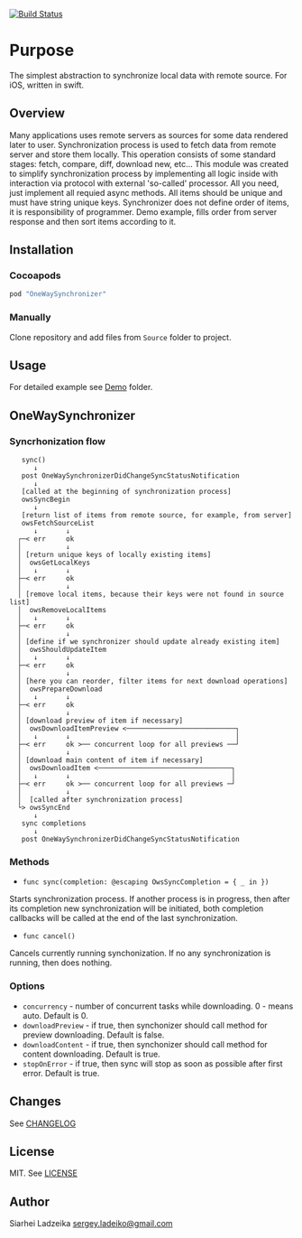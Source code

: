 [![Build Status](https://travis-ci.org/ladeiko/OneWaySynchronizer.svg?branch=master)](https://travis-ci.org/ladeiko/OneWaySynchronizer)

# Purpose

The simplest abstraction to synchronize local data with remote source. For iOS, written in swift.

## Overview

Many applications uses remote servers as sources for some data rendered later to user. Synchronization process is used to fetch data from remote server  and store them locally. This operation consists of some standard stages: fetch, compare, diff, download new, etc... This module was created to simplify synchronization process by implementing all logic inside with interaction via protocol with external 'so-called' processor. All you need, just implement all requied async methods. All items should be unique and must have string unique keys. Synchronizer does not define order of items, it is responsibility of programmer. Demo example, fills order from server response and then sort items according to it.

## Installation

### Cocoapods

```ruby
pod "OneWaySynchronizer"
```

### Manually

Clone repository and add files from ```Source``` folder to project.

## Usage

For detailed example see [Demo](Demo) folder.

## OneWaySynchronizer

### Syncrhonization flow

```
   sync()
      ↓
   post OneWaySynchronizerDidChangeSyncStatusNotification
      ↓
   [called at the beginning of synchronization process]
   owsSyncBegin
      ↓
   [return list of items from remote source, for example, from server]
   owsFetchSourceList
      ↓       ↓
  ┌─< err     ok
  │           ↓
  │ [return unique keys of locally existing items]
  │  owsGetLocalKeys 
  │   ↓       ↓
  ├─< err     ok
  │           ↓
  │ [remove local items, because their keys were not found in source list]
  │  owsRemoveLocalItems 
  │   ↓       ↓
  ├─< err     ok
  │           ↓
  │ [define if we synchronizer should update already existing item]
  │  owsShouldUpdateItem 
  │   ↓       ↓
  ├─< err     ok
  │           ↓
  │ [here you can reorder, filter items for next download operations]
  │  owsPrepareDownload 
  │   ↓       ↓ 
  ├─< err     ok
  │           ↓
  │ [download preview of item if necessary]
  │  owsDownloadItemPreview <───────────────────────────┐
  │   ↓       ↓                                         │
  ├─< err     ok >── concurrent loop for all previews ──┘
  │           ↓
  │ [download main content of item if necessary]
  │  owsDownloadItem <─────────────────────────────────┐
  │   ↓       ↓                                        │
  ├─< err     ok >── concurrent loop for all previews ─┘
  │           ↓
  │  [called after synchronization process]
  └> owsSyncEnd 
      ↓
   sync completions
      ↓ 
   post OneWaySynchronizerDidChangeSyncStatusNotification

```

### Methods

* ```func sync(completion: @escaping OwsSyncCompletion = { _ in })```

Starts synchronization process. If another process is in progress, then after its completion new synchronization will be initiated, both completion callbacks will be called at the end of the last synchronization.

* ```func cancel()``` 

Cancels currently running synchonization. If no any synchronization is running, then does nothing.

### Options
* ```concurrency``` - number of concurrent tasks while downloading. 0 - means auto. Default is 0.
* ```downloadPreview``` - if true, then synchonizer should call method for preview downloading. Default is false.
* ```downloadContent``` - if true, then synchonizer should call method for content downloading. Default is true.
* ```stopOnError``` - if true, then sync will stop as soon as possible after first error. Default is true.

## Changes

See [CHANGELOG](CHANGELOG.md)

## License

MIT. See [LICENSE](LICENSE)

## Author

Siarhei Ladzeika <sergey.ladeiko@gmail.com>

